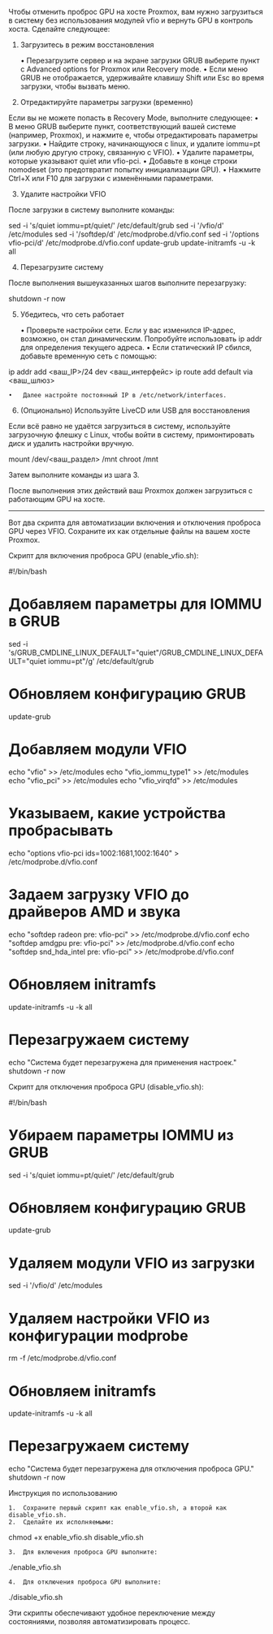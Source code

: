 Чтобы отменить проброс GPU на хосте Proxmox, вам нужно загрузиться в систему без использования модулей vfio и вернуть GPU в контроль хоста. Сделайте следующее:

1. Загрузитесь в режим восстановления

	•	Перезагрузите сервер и на экране загрузки GRUB выберите пункт с Advanced options for Proxmox или Recovery mode.
	•	Если меню GRUB не отображается, удерживайте клавишу Shift или Esc во время загрузки, чтобы вызвать меню.

2. Отредактируйте параметры загрузки (временно)

Если вы не можете попасть в Recovery Mode, выполните следующее:
	•	В меню GRUB выберите пункт, соответствующий вашей системе (например, Proxmox), и нажмите e, чтобы отредактировать параметры загрузки.
	•	Найдите строку, начинающуюся с linux, и удалите iommu=pt (или любую другую строку, связанную с VFIO).
	•	Удалите параметры, которые указывают quiet или vfio-pci.
	•	Добавьте в конце строки nomodeset (это предотвратит попытку инициализации GPU).
	•	Нажмите Ctrl+X или F10 для загрузки с изменёнными параметрами.

3. Удалите настройки VFIO

После загрузки в систему выполните команды:

sed -i 's/quiet iommu=pt/quiet/' /etc/default/grub
sed -i '/vfio/d' /etc/modules
sed -i '/softdep/d' /etc/modprobe.d/vfio.conf
sed -i '/options vfio-pci/d' /etc/modprobe.d/vfio.conf
update-grub
update-initramfs -u -k all

4. Перезагрузите систему

После выполнения вышеуказанных шагов выполните перезагрузку:

shutdown -r now

5. Убедитесь, что сеть работает

	•	Проверьте настройки сети. Если у вас изменился IP-адрес, возможно, он стал динамическим. Попробуйте использовать ip addr для определения текущего адреса.
	•	Если статический IP сбился, добавьте временную сеть с помощью:

ip addr add <ваш_IP>/24 dev <ваш_интерфейс>
ip route add default via <ваш_шлюз>


	•	Далее настройте постоянный IP в /etc/network/interfaces.

6. (Опционально) Используйте LiveCD или USB для восстановления

Если всё равно не удаётся загрузиться в систему, используйте загрузочную флешку с Linux, чтобы войти в систему, примонтировать диск и удалить настройки вручную.

mount /dev/<ваш_раздел> /mnt
chroot /mnt

Затем выполните команды из шага 3.

После выполнения этих действий ваш Proxmox должен загрузиться с работающим GPU на хосте.

---

Вот два скрипта для автоматизации включения и отключения проброса GPU через VFIO. Сохраните их как отдельные файлы на вашем хосте Proxmox.

Скрипт для включения проброса GPU (enable_vfio.sh):

#!/bin/bash

# Добавляем параметры для IOMMU в GRUB
sed -i 's/GRUB_CMDLINE_LINUX_DEFAULT="quiet"/GRUB_CMDLINE_LINUX_DEFAULT="quiet iommu=pt"/g' /etc/default/grub

# Обновляем конфигурацию GRUB
update-grub

# Добавляем модули VFIO
echo "vfio" >> /etc/modules
echo "vfio_iommu_type1" >> /etc/modules
echo "vfio_pci" >> /etc/modules
echo "vfio_virqfd" >> /etc/modules

# Указываем, какие устройства пробрасывать
echo "options vfio-pci ids=1002:1681,1002:1640" > /etc/modprobe.d/vfio.conf

# Задаем загрузку VFIO до драйверов AMD и звука
echo "softdep radeon pre: vfio-pci" >> /etc/modprobe.d/vfio.conf
echo "softdep amdgpu pre: vfio-pci" >> /etc/modprobe.d/vfio.conf
echo "softdep snd_hda_intel pre: vfio-pci" >> /etc/modprobe.d/vfio.conf

# Обновляем initramfs
update-initramfs -u -k all

# Перезагружаем систему
echo "Система будет перезагружена для применения настроек."
shutdown -r now

Скрипт для отключения проброса GPU (disable_vfio.sh):

#!/bin/bash

# Убираем параметры IOMMU из GRUB
sed -i 's/quiet iommu=pt/quiet/' /etc/default/grub

# Обновляем конфигурацию GRUB
update-grub

# Удаляем модули VFIO из загрузки
sed -i '/vfio/d' /etc/modules

# Удаляем настройки VFIO из конфигурации modprobe
rm -f /etc/modprobe.d/vfio.conf

# Обновляем initramfs
update-initramfs -u -k all

# Перезагружаем систему
echo "Система будет перезагружена для отключения проброса GPU."
shutdown -r now

Инструкция по использованию

	1.	Сохраните первый скрипт как enable_vfio.sh, а второй как disable_vfio.sh.
	2.	Сделайте их исполняемыми:

chmod +x enable_vfio.sh disable_vfio.sh


	3.	Для включения проброса GPU выполните:

./enable_vfio.sh


	4.	Для отключения проброса GPU выполните:

./disable_vfio.sh



Эти скрипты обеспечивают удобное переключение между состояниями, позволяя автоматизировать процесс.

